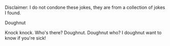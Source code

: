 Disclaimer: I do not condone these jokes, they are from a collection of jokes I found.

Doughnut

Knock knock.
Who's there?
Doughnut.
Doughnut who?
I doughnut want to know if you're sick!

